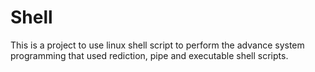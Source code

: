 # Shell


This is a project to use linux shell script to perform the advance system programming that used rediction, pipe and executable shell scripts.
